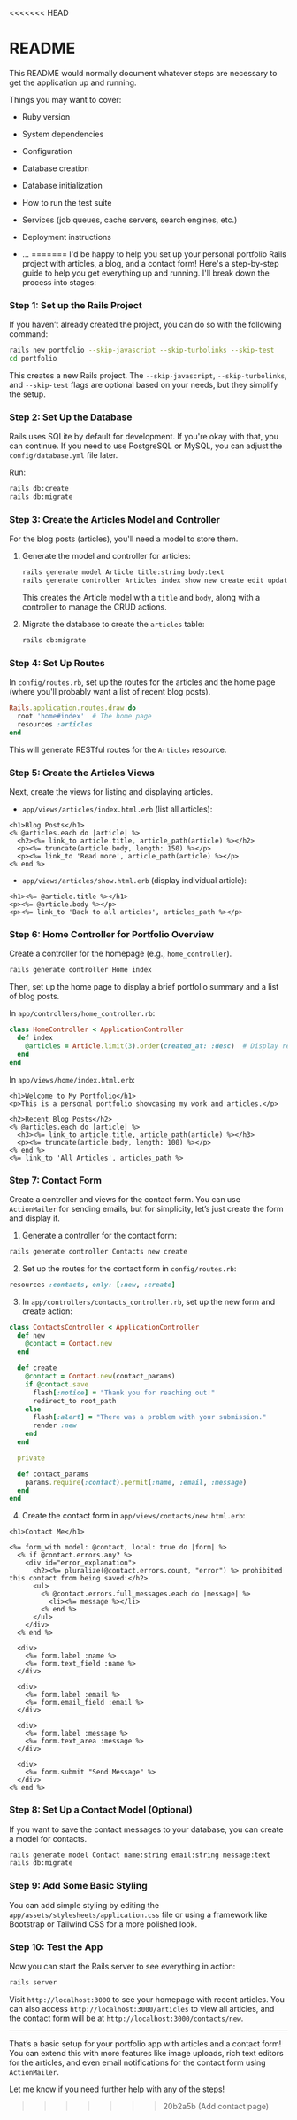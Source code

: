 <<<<<<< HEAD
# README

This README would normally document whatever steps are necessary to get the
application up and running.

Things you may want to cover:

* Ruby version

* System dependencies

* Configuration

* Database creation

* Database initialization

* How to run the test suite

* Services (job queues, cache servers, search engines, etc.)

* Deployment instructions

* ...
=======
I'd be happy to help you set up your personal portfolio Rails project with articles, a blog, and a contact form! Here's a step-by-step guide to help you get everything up and running. I'll break down the process into stages:

### Step 1: Set up the Rails Project
If you haven’t already created the project, you can do so with the following command:

```bash
rails new portfolio --skip-javascript --skip-turbolinks --skip-test
cd portfolio
```

This creates a new Rails project. The `--skip-javascript`, `--skip-turbolinks`, and `--skip-test` flags are optional based on your needs, but they simplify the setup.

### Step 2: Set Up the Database
Rails uses SQLite by default for development. If you're okay with that, you can continue. If you need to use PostgreSQL or MySQL, you can adjust the `config/database.yml` file later.

Run:

```bash
rails db:create
rails db:migrate
```

### Step 3: Create the Articles Model and Controller
For the blog posts (articles), you'll need a model to store them.

1. Generate the model and controller for articles:

   ```bash
   rails generate model Article title:string body:text
   rails generate controller Articles index show new create edit update destroy
   ```

   This creates the Article model with a `title` and `body`, along with a controller to manage the CRUD actions.

2. Migrate the database to create the `articles` table:

   ```bash
   rails db:migrate
   ```

### Step 4: Set Up Routes
In `config/routes.rb`, set up the routes for the articles and the home page (where you'll probably want a list of recent blog posts).

```ruby
Rails.application.routes.draw do
  root 'home#index'  # The home page
  resources :articles
end
```

This will generate RESTful routes for the `Articles` resource.

### Step 5: Create the Articles Views
Next, create the views for listing and displaying articles.

- `app/views/articles/index.html.erb` (list all articles):

```erb
<h1>Blog Posts</h1>
<% @articles.each do |article| %>
  <h2><%= link_to article.title, article_path(article) %></h2>
  <p><%= truncate(article.body, length: 150) %></p>
  <p><%= link_to 'Read more', article_path(article) %></p>
<% end %>
```

- `app/views/articles/show.html.erb` (display individual article):

```erb
<h1><%= @article.title %></h1>
<p><%= @article.body %></p>
<p><%= link_to 'Back to all articles', articles_path %></p>
```

### Step 6: Home Controller for Portfolio Overview
Create a controller for the homepage (e.g., `home_controller`).

```bash
rails generate controller Home index
```

Then, set up the home page to display a brief portfolio summary and a list of blog posts.

In `app/controllers/home_controller.rb`:

```ruby
class HomeController < ApplicationController
  def index
    @articles = Article.limit(3).order(created_at: :desc)  # Display recent posts
  end
end
```

In `app/views/home/index.html.erb`:

```erb
<h1>Welcome to My Portfolio</h1>
<p>This is a personal portfolio showcasing my work and articles.</p>

<h2>Recent Blog Posts</h2>
<% @articles.each do |article| %>
  <h3><%= link_to article.title, article_path(article) %></h3>
  <p><%= truncate(article.body, length: 100) %></p>
<% end %>
<%= link_to 'All Articles', articles_path %>
```

### Step 7: Contact Form
Create a controller and views for the contact form. You can use `ActionMailer` for sending emails, but for simplicity, let’s just create the form and display it.

1. Generate a controller for the contact form:

```bash
rails generate controller Contacts new create
```

2. Set up the routes for the contact form in `config/routes.rb`:

```ruby
resources :contacts, only: [:new, :create]
```

3. In `app/controllers/contacts_controller.rb`, set up the new form and create action:

```ruby
class ContactsController < ApplicationController
  def new
    @contact = Contact.new
  end

  def create
    @contact = Contact.new(contact_params)
    if @contact.save
      flash[:notice] = "Thank you for reaching out!"
      redirect_to root_path
    else
      flash[:alert] = "There was a problem with your submission."
      render :new
    end
  end

  private

  def contact_params
    params.require(:contact).permit(:name, :email, :message)
  end
end
```

4. Create the contact form in `app/views/contacts/new.html.erb`:

```erb
<h1>Contact Me</h1>

<%= form_with model: @contact, local: true do |form| %>
  <% if @contact.errors.any? %>
    <div id="error_explanation">
      <h2><%= pluralize(@contact.errors.count, "error") %> prohibited this contact from being saved:</h2>
      <ul>
        <% @contact.errors.full_messages.each do |message| %>
          <li><%= message %></li>
        <% end %>
      </ul>
    </div>
  <% end %>

  <div>
    <%= form.label :name %>
    <%= form.text_field :name %>
  </div>

  <div>
    <%= form.label :email %>
    <%= form.email_field :email %>
  </div>

  <div>
    <%= form.label :message %>
    <%= form.text_area :message %>
  </div>

  <div>
    <%= form.submit "Send Message" %>
  </div>
<% end %>
```

### Step 8: Set Up a Contact Model (Optional)
If you want to save the contact messages to your database, you can create a model for contacts.

```bash
rails generate model Contact name:string email:string message:text
rails db:migrate
```

### Step 9: Add Some Basic Styling
You can add simple styling by editing the `app/assets/stylesheets/application.css` file or using a framework like Bootstrap or Tailwind CSS for a more polished look.

### Step 10: Test the App
Now you can start the Rails server to see everything in action:

```bash
rails server
```

Visit `http://localhost:3000` to see your homepage with recent articles. You can also access `http://localhost:3000/articles` to view all articles, and the contact form will be at `http://localhost:3000/contacts/new`.

---

That’s a basic setup for your portfolio app with articles and a contact form! You can extend this with more features like image uploads, rich text editors for the articles, and even email notifications for the contact form using `ActionMailer`.

Let me know if you need further help with any of the steps!
>>>>>>> 20b2a5b (Add contact page)
